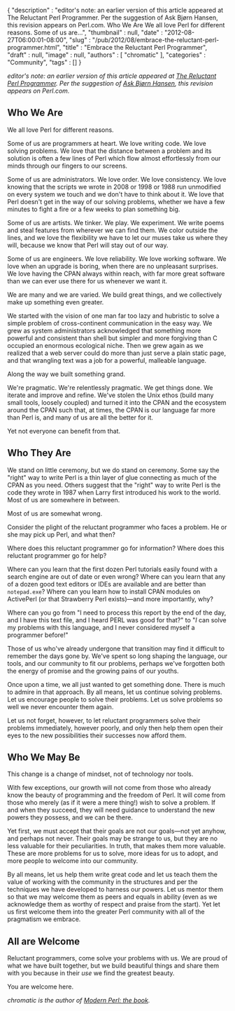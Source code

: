 {
   "description" : "editor's note: an earlier version of this article appeared at The Reluctant Perl Programmer. Per the suggestion of Ask Bjørn Hansen, this revision appears on Perl.com. Who We Are We all love Perl for different reasons. Some of us are...",
   "thumbnail" : null,
   "date" : "2012-08-27T06:00:01-08:00",
   "slug" : "/pub/2012/08/embrace-the-reluctant-perl-programmer.html",
   "title" : "Embrace the Reluctant Perl Programmer",
   "draft" : null,
   "image" : null,
   "authors" : [
      "chromatic"
   ],
   "categories" : "Community",
   "tags" : []
}





*editor's note: an earlier version of this article appeared at [The
Reluctant Perl
Programmer](http://www.modernperlbooks.com/mt/2012/06/the-reluctant-perl-programmer.html).
Per the suggestion of [Ask Bjørn
Hansen](http://www.askbjoernhansen.com/), this revision appears on
Perl.com.*

Who We Are
----------

We all love Perl for different reasons.

Some of us are programmers at heart. We love writing code. We love
solving problems. We love that the distance between a problem and its
solution is often a few lines of Perl which flow almost effortlessly
from our minds through our fingers to our screens.

Some of us are administrators. We love order. We love consistency. We
love knowing that the scripts we wrote in 2008 or 1998 or 1988 run
unmodified on every system we touch and we don't have to think about it.
We love that Perl doesn't get in the way of our solving problems,
whether we have a few minutes to fight a fire or a few weeks to plan
something big.

Some of us are artists. We tinker. We play. We experiment. We write
poems and steal features from wherever we can find them. We color
outside the lines, and we love the flexibility we have to let our muses
take us where they will, because we know that Perl will stay out of our
way.

Some of us are engineers. We love reliability. We love working software.
We love when an upgrade is boring, when there are no unpleasant
surprises. We love having the CPAN always within reach, with far more
great software than we can ever use there for us whenever we want it.

We are many and we are varied. We build great things, and we
collectively make up something even greater.

We started with the vision of one man far too lazy and hubristic to
solve a simple problem of cross-continent communication in the easy way.
We grew as system administrators acknowledged that something more
powerful and consistent than shell but simpler and more forgiving than C
occupied an enormous ecological niche. Then we grew again as we realized
that a web server could do more than just serve a plain static page, and
that wrangling text was a job for a powerful, malleable language.

Along the way we built something grand.

We're pragmatic. We're relentlessly pragmatic. We get things done. We
iterate and improve and refine. We've stolen the Unix ethos (build many
small tools, loosely coupled) and turned it into the CPAN and the
ecosystem around the CPAN such that, at times, the CPAN is our language
far more than Perl is, and many of us are all the better for it.

Yet not everyone can benefit from that.

Who They Are
------------

We stand on little ceremony, but we do stand on ceremony. Some say the
"right" way to write Perl is a thin layer of glue connecting as much of
the CPAN as you need. Others suggest that the "right" way to write Perl
is the code they wrote in 1987 when Larry first introduced his work to
the world. Most of us are somewhere in between.

Most of us are somewhat wrong.

Consider the plight of the reluctant programmer who faces a problem. He
or she may pick up Perl, and what then?

Where does this reluctant programmer go for information? Where does this
reluctant programmer go for help?

Where can you learn that the first dozen Perl tutorials easily found
with a search engine are out of date or even wrong? Where can you learn
that any of a dozen good text editors or IDEs are available and are
better than `notepad.exe`? Where can you learn how to install CPAN
modules on ActivePerl (or that Strawberry Perl exists)—and more
importantly, why?

Where can you go from "I need to process this report by the end of the
day, and I have this text file, and I heard PERL was good for that?" to
"*I* can solve my problems with this language, and I never considered
myself a programmer before!"

Those of us who've already undergone that transition may find it
difficult to remember the days gone by. We've spent so long shaping the
language, our tools, and our community to fit our problems, perhaps
we've forgotten both the energy of promise and the growing pains of our
youths.

Once upon a time, we all just wanted to get something done. There is
much to admire in that approach. By all means, let us continue solving
problems. Let us encourage people to solve their problems. Let us solve
problems so well we never encounter them again.

Let us not forget, however, to let reluctant programmers solve their
problems immediately, however poorly, and only then help them open their
eyes to the new possibilities their successes now afford them.

Who We May Be
-------------

This change is a change of mindset, not of technology nor tools.

With few exceptions, our growth will not come from those who already
know the beauty of programming and the freedom of Perl. It will come
from those who merely (as if it were a mere thing!) wish to solve a
problem. If and when they succeed, they will need guidance to understand
the new powers they possess, and we can be there.

Yet first, we must accept that their goals are not our goals—not yet
anyhow, and perhaps not never. Their goals may be strange to us, but
they are no less valuable for their peculiarities. In truth, that makes
them more valuable. These are more problems for us to solve, more ideas
for us to adopt, and more people to welcome into our community.

By all means, let us help them write great code and let us teach them
the value of working with the community in the structures and per the
techniques we have developed to harness our powers. Let us mentor them
so that we may welcome them as peers and equals in ability (even as we
acknowledge them as worthy of respect and praise from the start). Yet
let us first welcome them into the greater Perl community with all of
the pragmatism we embrace.

All are Welcome
---------------

Reluctant programmers, come solve your problems with us. We are proud of
what we have built together, but we build beautiful things and share
them with you because in their *use* we find the greatest beauty.

You are welcome here.

*chromatic is the author of [Modern Perl: the
book](http://modernperlbooks.com/books/modern_perl/).*


